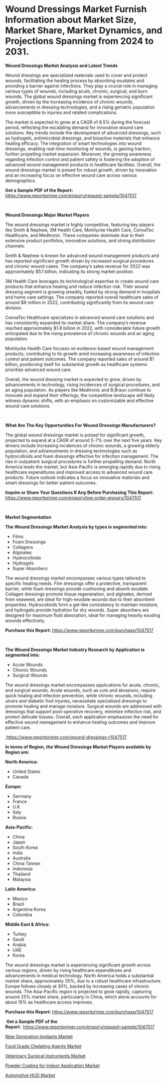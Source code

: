 <p><h1>Wound Dressings Market Furnish Information about Market Size, Market Share, Market Dynamics, and Projections Spanning from 2024 to 2031.</h1></p><p><strong>Wound Dressings Market Analysis and Latest Trends</strong></p>
<p><p>Wound dressings are specialized materials used to cover and protect wounds, facilitating the healing process by absorbing exudates and providing a barrier against infections. They play a crucial role in managing various types of wounds, including acute, chronic, surgical, and burn wounds. The global wound dressings market is experiencing significant growth, driven by the increasing incidence of chronic wounds, advancements in dressing technologies, and a rising geriatric population more susceptible to injuries and related complications.</p><p>The market is expected to grow at a CAGR of 8.5% during the forecast period, reflecting the escalating demand for innovative wound care solutions. Key trends include the development of advanced dressings, such as hydrogels, antimicrobial dressings, and bioactive materials that enhance healing efficacy. The integration of smart technologies into wound dressings, enabling real-time monitoring of wounds, is gaining traction, further propelling market expansion. Moreover, the growing awareness regarding infection control and patient safety is fostering the adoption of advanced wound management products in healthcare facilities. Overall, the wound dressings market is poised for robust growth, driven by innovation and an increasing focus on effective wound care across various demographics.</p></p>
<p><strong>Get a Sample PDF of the Report:&nbsp;</strong> <a href="https://www.reportprimer.com/enquiry/request-sample/1047517">https://www.reportprimer.com/enquiry/request-sample/1047517</a></p>
<p>&nbsp;</p>
<p><strong>Wound Dressings Major Market Players</strong></p>
<p><p>The wound dressings market is highly competitive, featuring key players like Smith & Nephew, 3M Health Care, Molnlycke Health Care, ConvaTec Healthcare, and Medtronic. These companies dominate due to their extensive product portfolios, innovative solutions, and strong distribution channels. </p><p>Smith & Nephew is known for advanced wound management products and has reported significant growth driven by increased surgical procedures and chronic wound cases. The company’s sales revenue for 2022 was approximately $5.1 billion, indicating its strong market position.</p><p>3M Health Care leverages its technological expertise to create wound care products that enhance healing and reduce infection risk. Their wound dressing segment is growing steadily, fueled by strong demand in hospitals and home care settings. The company reported overall healthcare sales of around $8 million in 2022, contributing significantly from its wound care division.</p><p>ConvaTec Healthcare specializes in advanced wound care solutions and has consistently expanded its market share. The company’s revenue reached approximately $1.8 billion in 2022, with considerable future growth anticipated due to the rising prevalence of chronic wounds and an aging population.</p><p>Molnlycke Health Care focuses on evidence-based wound management products, contributing to its growth amid increasing awareness of infection control and patient outcomes. The company reported sales of around $1 billion, positioning itself for substantial growth as healthcare systems prioritize advanced wound care.</p><p>Overall, the wound dressing market is expected to grow, driven by advancements in technology, rising incidences of surgical procedures, and an aging population. As players like Medtronic and B.Braun continue to innovate and expand their offerings, the competitive landscape will likely witness dynamic shifts, with an emphasis on customizable and effective wound care solutions.</p></p>
<p>&nbsp;</p>
<p><strong>What Are The Key Opportunities For Wound Dressings Manufacturers?</strong></p>
<p><p>The global wound dressings market is poised for significant growth, projected to expand at a CAGR of around 5-7% over the next five years. Key drivers include increasing incidences of chronic wounds, a growing elderly population, and advancements in dressing technologies such as hydrocolloids and foam dressings effective for infection management. The rise in outpatient surgical procedures is further propelling demand. North America leads the market, but Asia-Pacific is emerging rapidly due to rising healthcare expenditures and improved access to advanced wound care products. Future outlook indicates a focus on innovative materials and smart dressings for better patient outcomes.</p></p>
<p><strong>Inquire or Share Your Questions If Any Before Purchasing This Report:</strong> <a href="https://www.reportprimer.com/enquiry/pre-order-enquiry/1047517">https://www.reportprimer.com/enquiry/pre-order-enquiry/1047517</a></p>
<p>&nbsp;</p>
<p><strong>Market Segmentation</strong></p>
<p><strong>The Wound Dressings Market Analysis by types is segmented into:</strong></p>
<p><ul><li>Films</li><li>Foam Dressings</li><li>Collagens</li><li>Alginates</li><li>Hydrocolloids</li><li>Hydrogels</li><li>Super Absorbers</li></ul></p>
<p><p>The wound dressings market encompasses various types tailored to specific healing needs. Film dressings offer a protective, transparent barrier, while foam dressings provide cushioning and absorb exudate. Collagen dressings promote tissue regeneration, and alginates, derived from seaweed, are ideal for high-exudate wounds due to their absorbent properties. Hydrocolloids form a gel-like consistency to maintain moisture, and hydrogels provide hydration for dry wounds. Super absorbers are designed for maximum fluid absorption, ideal for managing heavily exuding wounds effectively.</p></p>
<p><strong>Purchase this Report:&nbsp;</strong><a href="https://www.reportprimer.com/purchase/1047517">https://www.reportprimer.com/purchase/1047517</a></p>
<p>&nbsp;</p>
<p><strong>The Wound Dressings Market Industry Research by Application is segmented into:</strong></p>
<p><ul><li>Acute Wounds</li><li>Chronic Wounds</li><li>Surgical Wounds</li></ul></p>
<p><p>The wound dressings market encompasses applications for acute, chronic, and surgical wounds. Acute wounds, such as cuts and abrasions, require quick healing and infection prevention, while chronic wounds, including ulcers and diabetic foot injuries, necessitate specialized dressings to promote healing and manage moisture. Surgical wounds are addressed with dressings that support post-operative recovery, minimize infection risk, and protect delicate tissues. Overall, each application emphasizes the need for effective wound management to enhance healing outcomes and improve patient care.</p></p>
<p><a href="https://www.reportprimer.com/wound-dressings-r1047517">&nbsp;https://www.reportprimer.com/wound-dressings-r1047517</a></p>
<p><strong>In terms of Region, the Wound Dressings Market Players available by Region are:</strong></p>
<p>
    <p> <strong> North America: </strong>
        <ul>
            <li>United States</li>
            <li>Canada</li>
        </ul>
        </p> 
    <p> <strong> Europe: </strong>
        <ul>
            <li>Germany</li>
            <li>France</li>
            <li>U.K.</li>
            <li>Italy</li>
            <li>Russia</li>
        </ul>
        </p> 
    <p> <strong> Asia-Pacific: </strong>
        <ul>
            <li>China</li>
            <li>Japan</li>
            <li>South Korea</li>
            <li>India</li>
            <li>Australia</li>
            <li>China Taiwan</li>
            <li>Indonesia</li>
            <li>Thailand</li>
            <li>Malaysia</li>
        </ul>
        </p> 
    <p> <strong> Latin America: </strong>
        <ul>
            <li>Mexico</li>
            <li>Brazil</li>
            <li>Argentina Korea</li>
            <li>Colombia</li>
        </ul>
        </p> 
    <p> <strong> Middle East & Africa: </strong>
        <ul>
            <li>Turkey</li>
            <li>Saudi</li>
            <li>Arabia</li>
            <li>UAE</li>
            <li>Korea</li>
        </ul>
    </p>
    </p>
<p><p>The wound dressings market is experiencing significant growth across various regions, driven by rising healthcare expenditures and advancements in medical technology. North America holds a substantial market share, approximately 35%, due to a robust healthcare infrastructure. Europe follows closely at 30%, backed by increasing cases of chronic wounds. The Asia-Pacific region is projected to grow rapidly, capturing around 25% market share, particularly in China, which alone accounts for about 15% as healthcare access improves.</p></p>
<p><strong>Purchase this Report: </strong><a href="https://www.reportprimer.com/purchase/1047517">https://www.reportprimer.com/purchase/1047517</a></p>
<p>&nbsp;<strong>Get a Sample PDF of the Report:&nbsp;&nbsp;</strong><a href="https://www.reportprimer.com/enquiry/request-sample/1047517">https://www.reportprimer.com/enquiry/request-sample/1047517</a></p>
<p><strong></strong></p>
<p><p><a href="https://www.linkedin.com/pulse/new-generation-implants-industry-sector-market-dynamics-k4gxe">New Generation Implants Market</a></p><p><a href="https://issuu.com/reportprime-2/docs/food-grade-chelating-agents-market-_125e11dae76767">Food Grade Chelating Agents Market</a></p><p><a href="https://www.linkedin.com/pulse/global-veterinary-surgical-instruments-market-status-2024-2031-ljaze">Veterinary Surgical Instruments Market</a></p><p><a href="https://medium.com/@giygjksk10/market-leaders-and-laggards-global-powder-coating-for-indoor-application-market-trends-and-c71edc2da6f1">Powder Coating for Indoor Application Market</a></p><p><a href="https://github.com/luckyshygirl/Market-Research-Report-List-6/blob/main/automotive-hud-market.md">Automotive HUD Market</a></p></p>